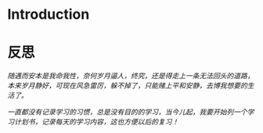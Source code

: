 # Introduction
 # **反思**
*随遇而安本是我命我性，奈何岁月逼人，终究，还是得走上一条无法回头的道路，本来岁月静好，可现在风急雷厉，躲不掉了，只能赌上平和安静，去博我想要的生活了。*

*一直都没有记录学习的习惯，总是没有目的的学习，当今儿起，我要开始列一个学习计划书，记录每天的学习内容，这也方便以后的复习！*